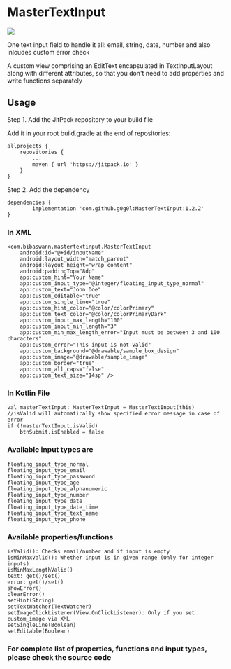 # MasterTextInput

[![](https://jitpack.io/v/g0g0l/MasterTextInput.svg)](https://jitpack.io/#g0g0l/MasterTextInput)

One text input field to handle it all: email, string, date, number and also inlcudes custom error check

A custom view comprising an EditText encapsulated in TextInputLayout along with different attributes, so that you don't need to add properties and write functions separately

## Usage
Step 1. Add the JitPack repository to your build file

Add it in your root build.gradle at the end of repositories:

	allprojects {
		repositories {
			...
			maven { url 'https://jitpack.io' }
		}
	}
Step 2. Add the dependency

	dependencies {
	        implementation 'com.github.g0g0l:MasterTextInput:1.2.2'
	}


### In XML
```
<com.bibaswann.mastertextinput.MasterTextInput
    android:id="@+id/inputName"
    android:layout_width="match_parent"
    android:layout_height="wrap_content"
    android:paddingTop="8dp"
    app:custom_hint="Your Name"
    app:custom_input_type="@integer/floating_input_type_normal"
    app:custom_text="John Doe"
    app:custom_editable="true"
    app:custom_single_line="true"
    app:custom_hint_color="@color/colorPrimary"
    app:custom_text_color="@color/colorPrimaryDark"
    app:custom_input_max_length="100"
    app:custom_input_min_length="3"
    app:custom_min_max_length_error="Input must be between 3 and 100 characters"
    app:custom_error="This input is not valid"
    app:custom_background="@drawable/sample_box_design"
    app:custom_image="@drawable/sample_image"
    app:custom_border="true"
    app:custom_all_caps="false"
    app:custom_text_size="14sp" />
```
### In Kotlin File
```
val masterTextInput: MasterTextInput = MasterTextInput(this)
//isValid will automatically show specified error message in case of error
if (!masterTextInput.isValid)
	btnSubmit.isEnabled = false
```
### Available input types are
```
floating_input_type_normal
floating_input_type_email
floating_input_type_password
floating_input_type_age
floating_input_type_alphanumeric
floating_input_type_number
floating_input_type_date
floating_input_type_date_time
floating_input_type_text_name
floating_input_type_phone
```
### Available properties/functions
```
isValid(): Checks email/number and if input is empty
isMinMaxValid(): Whether input is in given range (Only for integer inputs)
isMinMaxLengthValid()
text: get()/set()
error: get()/set()
showError()
clearError()
setHint(String)
setTextWatcher(TextWatcher)
setImageClickListener(View.OnClickListener): Only if you set custom_image via XML
setSingleLine(Boolean)
setEditable(Boolean)
```

### For complete list of properties, functions and input types, please check the source code
